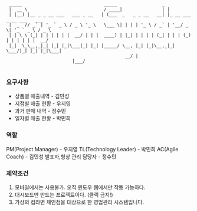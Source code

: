 ```

 _____                               _____                 _                          
 |  __ \                             / ____|               | |                         
 | |__) |__ _ _ __ ___   ___ _ __   | (___  _   _ _ __   __| |_ __ ___  _ __ ___   ___ 
 |  _  // _` | '_ ` _ \ / _ \ '_ \   \___ \| | | | '_ \ / _` | '__/ _ \| '_ ` _ \ / _ \
 | | \ \ (_| | | | | | |  __/ | | |  ____) | |_| | | | | (_| | | | (_) | | | | | |  __/
 |_|  \_\__,_|_| |_| |_|\___|_| |_| |_____/ \__, |_| |_|\__,_|_|  \___/|_| |_| |_|\___|
                                             __/ |                                     
					     |___/                                      
					     
```

### 요구사항
- 상품별 매출내역 - 김민성
- 지점별 매출 현황 - 우지영
- 과거 판매 내역 - 정수민
- 일자별 매출 현황 - 박민희

### 역할
PM(Project Manager) - 우지영
TL(Technology Leader) - 박민희
AC(Agile Coach) - 김민성
발표자,형상 관리 담당자 - 정수민

### 제약조건
1. 모바일에서는 사용불가. 오직 윈도우 웹에서만 작동 가능하다.
2. 대시보드만 만드는 프로젝트이다. (클릭 금지!)
3. 가상의 컵라면 체인점을 대상으로 한 영업관리 시스템입니다.


